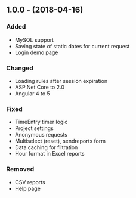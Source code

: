 ## 1.0.0 - (2018-04-16)
### Added
- MySQL support
- Saving state of static dates for current request
- Login demo page

### Changed
- Loading rules after session expiration 
- ASP.Net Core to 2.0
- Angular 4 to 5

### Fixed
- TimeEntry timer logic
- Project settings
- Anonymous requests
- Multiselect (reset), sendreports form
- Data caching for filtration
- Hour format in Excel reports 

### Removed
- CSV reports
- Help page
